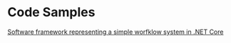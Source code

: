 # Code Samples

[Software framework representing a simple worfklow system in .NET Core](Software%20Framework%20-%20Simple%20Worfklow/HowTo.md)

